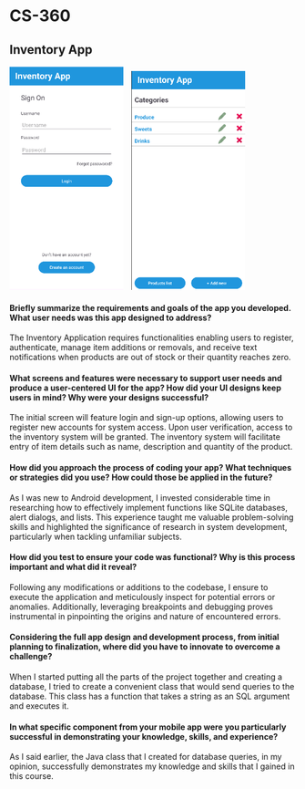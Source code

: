 # CS-360
<h2>Inventory App</h2>
<img style="width: 200px; display: inline-block; margin-right: 10px;" src="/images/login.png"></img>
<img style="width: 200px; display: inline-block; margin-right: 10px;" src="/images/categories.png"></img>
<h4>Briefly summarize the requirements and goals of the app you developed. What user needs was this app designed to address?</h4>
The Inventory Application requires functionalities enabling users to register, authenticate, manage item additions or removals, and receive text notifications when products are out of stock or their quantity reaches zero.
<h4>What screens and features were necessary to support user needs and produce a user-centered UI for the app? How did your UI designs keep users in mind? Why were your designs successful?</h4>
The initial screen will feature login and sign-up options, allowing users to register new accounts for system access. Upon user verification, access to the inventory system will be granted. The inventory system will facilitate entry of item details such as name, description and quantity of the product.
<h4>How did you approach the process of coding your app? What techniques or strategies did you use? How could those be applied in the future?</h4>
As I was new to Android development, I invested considerable time in researching how to effectively implement functions like SQLite databases, alert dialogs, and lists. This experience taught me valuable problem-solving skills and highlighted the significance of research in system development, particularly when tackling unfamiliar subjects.
<h4>How did you test to ensure your code was functional? Why is this process important and what did it reveal?</h4>
Following any modifications or additions to the codebase, I ensure to execute the application and meticulously inspect for potential errors or anomalies. Additionally, leveraging breakpoints and debugging proves instrumental in pinpointing the origins and nature of encountered errors.
<h4>Considering the full app design and development process, from initial planning to finalization, where did you have to innovate to overcome a challenge?</h4>
When I started putting all the parts of the project together and creating a database, I tried to create a convenient class that would send queries to the database. This class has a function that takes a string as an SQL argument and executes it.
<h4>In what specific component from your mobile app were you particularly successful in demonstrating your knowledge, skills, and experience?</h4>
As I said earlier, the Java class that I created for database queries, in my opinion, successfully demonstrates my knowledge and skills that I gained in this course.
